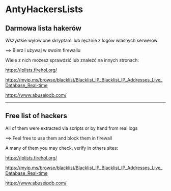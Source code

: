 # AntyHackersLists
## Darmowa lista hakerów

Wszystkie wyłowione skryptami lub ręcznie z logów własnych serwerów

==> Bierz i używaj w swoim firewallu


Wiele z nich możesz sprawdzić lub znaleźć na innych stronach:

https://iplists.firehol.org/

https://myip.ms/browse/blacklist/Blacklist_IP_Blacklist_IP_Addresses_Live_Database_Real-time

https://www.abuseipdb.com/

--------------------------------------------
## Free list of hackers

All of them were extracted via scripts or by hand from real logs

==> Feel free to use them and block them in firewall

A many of them you may check, verify in others sites:

https://iplists.firehol.org/

https://myip.ms/browse/blacklist/Blacklist_IP_Blacklist_IP_Addresses_Live_Database_Real-time

https://www.abuseipdb.com/
